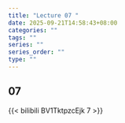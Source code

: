 ```yaml
---
title: "Lecture 07 "
date: 2025-09-21T14:58:43+08:00
categories: ""
tags: ""
series: ""
series_order: ""
type: ""
---
```


## 07

{{< bilibili BV1TktpzcEjk 7 >}}



